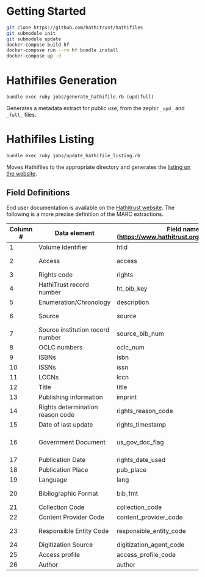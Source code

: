 # Getting Started

```bash
git clone https://github.com/hathitrust/hathifiles
git submodule init
git submodule update
docker-compose build hf
docker-compose run --rm hf bundle install
docker-compose up -d
```

# Hathifiles Generation
`bundle exec ruby jobs/generate_hathifile.rb (upd|full)`

Generates a metadata extract for public use, from the zephir `_upd_` and `_full_` files.

# Hathifiles Listing
`bundle exec ruby jobs/update_hathifile_listing.rb`

Moves Hathifiles to the appropriate directory and generates the [listing on the website](https://www.hathitrust.org/hathifiles).

## Field Definitions
End user documentation is available on the [Hathitrust website](https://www.hathitrust.org/hathifiles_description).
The following is a more precise definition of the MARC extractions.

|  Column #  | Data element |  Field name in [header file] (https://www.hathitrust.org/filebrowser/download/269539) | Description    |
| --- | --- | --- | --- |
| 1 | Volume Identifier | htid | The "permanent" HathiTrust item identifier. Taken from the 974$u |
| 2 | Access | access | "allow" or "deny" indicating very generally whether or not users can view the item. N.B. it is United States biased. It is "allow" if 974$r is "pd" or "pdus", or if it starts with "world", "ic-world", "cc", or "und-world". All other values in 974$r get "deny". |
| 3 | Rights code | rights | 974$r |
| 4 | HathiTrust record number | ht_bib_key | HathiTrust's bib record number. Taken from the 001 field, without processing. |
| 5 | Enumeration/Chronology | description | 974$z or empty string |
| 6 | Source | source | In theory, it is the "code identifying the source of the bibliographic record." In practice, it is taken from the 974$b so may be unrelated to the bib record found in the catalog. |
| 7 | Source institution record number | source_bib_num | Local bib record number taken from the 035 sdr nums using the 974$c (collection) and a [prefix mapping] (https://github.com/cdlib/hathitrust-contrib-configs) |
| 8 | OCLC numbers | oclc_num | Extracted from the 035s with the regex: /(\(oco{0,1}lc\)|ocm|ocn)(\d+)/i Joined with "," if multiple. |
| 9 | ISBNs | isbn | 020a, stripped of whitespace, uniqd, and joined with "," |
| 10 | ISSNs | issn | 022a, stripped of whitespace, uniqd, and joined with "," |
| 11 | LCCNs | lccn | 010a, stripped of whitespace, uniqd, and joined with "," |
| 12 | Title | title | 245abcnp, stripped of whitespace, joined with "," |
| 13 | Publishing information | imprint | 260bc, stripped of whitespace, joined with ", ". If no 260bc is found, then we look for 264|\*1|bc |
| 14 | Rights determination reason code | rights_reason_code | 974$q or "" |
| 15 | Date of last update | rights_timestamp | `time` field taken from the `rights_current` table of the rights database. Formatted as %Y-%m-%d %H:%M:%S |
| 16 | Government Document | us_gov_doc_flag | 1 if a US federal goverment document. 0 otherwise. Uses the third character of the [pub place code](https://github.com/hathitrust/hathifiles/blob/main/lib/place_of_publication.rb) and if character 28 in the 008 is "f". It incorporates [multiple exceptions] (https://github.com/hathitrust/hathifiles/blob/main/lib/us_fed_doc.rb#L7) that mean this is better considered a "Government Document that is also public domain". |
| 17 | Publication Date | rights_date_used | 974$y or, if empty, "9999" |
| 18 | Publication Place | pub_place | Three digit code for the place of publication taken from the 008 with some [minor tweaks](https://github.com/hathitrust/hathifiles/blob/main/lib/place_of_publication.rb) |
| 19 | Language | lang | 008\[35-37\] or "   " |
| 20 | Bibliographic Format | bib_fmt | An extraction from the Leader, [this](https://github.com/hathitrust/hathifiles/blob/main/lib/bib_record.rb#L71) is a reimplementation of https://github.com/mlibrary/traject_umich_format/blob/7d355a5be133dc86f8795954fdd2e01355758309/lib/traject/umich_format/bib_format.rb#L18 |
| 21 | Collection Code | collection_code | 974$c |
| 22 | Content Provider Code | content_provider_code | The `content_provider_cluster` field taken from the `ht_collections` table using the collection_code |
| 23 | Responsible Entity Code | responsible_entity_code | The institution that took responsiblity for accessioning the content into HathiTrust. The `responsible_entity` field taken from the `ht_collections` table using the collection_code |
| 24 | Digitization Source | digitization_agent_code | The organization that digitized the content. 974$s |
| 25 | Access profile | access_profile_code | Indicates whether an item has view or download restrictions. The `access_profile` field from the `rights_current` table for this htid. |
| 26 | Author | author | 100$abcd, 110$abcd, **and** 111$acd stripped and uniqd, joined by ", " |
